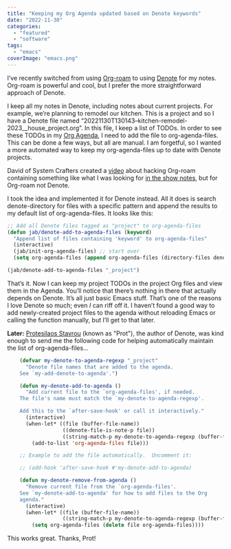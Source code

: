 ```yaml
---
title: "Keeping my Org Agenda updated based on Denote keywords"
date: "2022-11-30"
categories: 
  - "featured"
  - "software"
tags: 
  - "emacs"
coverImage: "emacs.png"
---
```


I’ve recently switched from using [Org-roam](https://www.orgroam.com/) to using [Denote](https://protesilaos.com/emacs/denote) for my notes. Org-roam is powerful and cool, but I prefer the more straightforward approach of Denote.

I keep all my notes in Denote, including notes about current projects. For example, we’re planning to remodel our kitchen. This is a project and so I have a Denote file named “20221130T130143–kitchen-remodel-2023\_\_house\_project.org”. In this file, I keep a list of TODOs. In order to see these TODOs in my [Org Agenda](https://orgmode.org/manual/Agenda-Views.html), I need to add the file to org-agenda-files. This can be done a few ways, but all are manual. I am forgetful, so I wanted a more automated way to keep my org-agenda-files up to date with Denote projects.

David of System Crafters created a [video](https://www.youtube.com/watch?v=CUkuyW6hr18) about hacking Org-roam containing something like what I was looking for [in the show notes](https://systemcrafters.net/build-a-second-brain-in-emacs/5-org-roam-hacks/#build-your-org-agenda-from-org-roam-notes), but for Org-roam not Denote.

I took the idea and implemented it for Denote instead. All it does is search denote-directory for files with a specific pattern and append the results to my default list of org-agenda-files. It looks like this:

```lisp
;; Add all Denote files tagged as "project" to org-agenda-files
(defun jab/denote-add-to-agenda-files (keyword)
  "Append list of files containing 'keyword' to org-agenda-files"
  (interactive)
  (jab/init-org-agenda-files) ;; start over
  (setq org-agenda-files (append org-agenda-files (directory-files denote-directory t keyword))))

(jab/denote-add-to-agenda-files "_project")
```

That’s it. Now I can keep my project TODOs in the project Org files and view them in the Agenda. You’ll notice that there’s nothing in there that actually depends on Denote. It’s all just basic Emacs stuff. That’s one of the reasons I love Denote so much; even _I_ can riff off it. I haven’t found a good way to add newly-created project files to the agenda without reloading Emacs or calling the function manually, but I’ll get to that later.

**Later:** [Protesilaos Stavrou](https://protesilaos.com/) (known as "Prot"), the author of Denote, was kind enough to send me the following code for helping automatically maintain the list of org-agenda-files...

```lisp
    (defvar my-denote-to-agenda-regexp "_project"
      "Denote file names that are added to the agenda.
    See `my-add-denote-to-agenda'.")

    (defun my-denote-add-to-agenda ()
      "Add current file to the `org-agenda-files', if needed.
    The file's name must match the `my-denote-to-agenda-regexp'.

    Add this to the `after-save-hook' or call it interactively."
      (interactive)
      (when-let* ((file (buffer-file-name))
                  ((denote-file-is-note-p file))
                  ((string-match-p my-denote-to-agenda-regexp (buffer-file-name))))
        (add-to-list 'org-agenda-files file)))

    ;; Example to add the file automatically.  Uncomment it:

    ;; (add-hook 'after-save-hook #'my-denote-add-to-agenda)

    (defun my-denote-remove-from-agenda ()
      "Remove current file from the `org-agenda-files'.
    See `my-denote-add-to-agenda' for how to add files to the Org
    agenda."
      (interactive)
      (when-let* ((file (buffer-file-name))
                  ((string-match-p my-denote-to-agenda-regexp (buffer-file-name))))
        (setq org-agenda-files (delete file org-agenda-files))))
```

This works great. Thanks, Prot!
